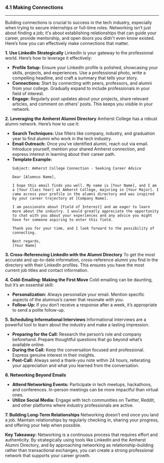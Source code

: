 ### 4.1 Making Connections

---

Building connections is crucial to success in the tech industry, especially when trying to secure internships or full-time roles. Networking isn't just about finding a job; it's about establishing relationships that can guide your career, provide mentorship, and open doors you didn't even know existed. Here’s how you can effectively make connections that matter.

**1. Use LinkedIn Strategically**
LinkedIn is your gateway to the professional world. Here’s how to leverage it effectively:
- **Profile Setup:** Ensure your LinkedIn profile is polished, showcasing your skills, projects, and experiences. Use a professional photo, write a compelling headline, and craft a summary that tells your story.
- **Connections:** Start by connecting with peers, professors, and alumni from your college. Gradually expand to include professionals in your field of interest.
- **Engage:** Regularly post updates about your projects, share relevant articles, and comment on others’ posts. This keeps you visible in your network.

**2. Leveraging the Amherst Alumni Directory**
Amherst College has a robust alumni network. Here’s how to use it:
- **Search Techniques:** Use filters like company, industry, and graduation year to find alumni who work in the tech industry.
- **Email Outreach:** Once you’ve identified alumni, reach out via email. Introduce yourself, mention your shared Amherst connection, and express interest in learning about their career path.
- **Template Example:**
  ```
  Subject: Amherst College Connection - Seeking Career Advice

  Dear [Alumnus Name],

  I hope this email finds you well. My name is [Your Name], and I am a [Your Class Year] at Amherst College, majoring in [Your Major]. I came across your profile in the alumni directory and was inspired by your career trajectory at [Company Name].

  I am passionate about [Field of Interest] and am eager to learn more about the industry. I would greatly appreciate the opportunity to chat with you about your experiences and any advice you might have for someone aspiring to enter this field.

  Thank you for your time, and I look forward to the possibility of connecting.

  Best regards,
  [Your Name]
  ```

**3. Cross-Referencing LinkedIn with the Alumni Directory**
To get the most accurate and up-to-date information, cross-reference alumni you find in the directory with their LinkedIn profiles. This ensures you have the most current job titles and contact information.

**4. Cold-Emailing: Making the First Move**
Cold-emailing can be daunting, but it’s an essential skill:
- **Personalization:** Always personalize your email. Mention specific aspects of the alumnus’s career that resonate with you.
- **Follow-Up:** If you don’t receive a response after a week, it’s appropriate to send a polite follow-up.

**5. Scheduling Informational Interviews**
Informational interviews are a powerful tool to learn about the industry and make a lasting impression.
- **Preparing for the Call:** Research the person’s role and company beforehand. Prepare thoughtful questions that go beyond what’s available online.
- **During the Call:** Keep the conversation focused and professional. Express genuine interest in their insights.
- **Post-Call:** Always send a thank-you note within 24 hours, reiterating your appreciation and what you learned from the conversation.

**6. Networking Beyond Emails**
- **Attend Networking Events:** Participate in tech meetups, hackathons, and conferences. In-person meetings can be more impactful than virtual ones.
- **Utilize Social Media:** Engage with tech communities on Twitter, Reddit, and other platforms where industry professionals are active.

**7. Building Long-Term Relationships**
Networking doesn’t end once you land a job. Maintain relationships by regularly checking in, sharing your progress, and offering your help when possible.

**Key Takeaway:**
Networking is a continuous process that requires effort and authenticity. By strategically using tools like LinkedIn and the Amherst Alumni Directory, and by approaching networking as relationship-building rather than transactional exchanges, you can create a strong professional network that supports your career growth.